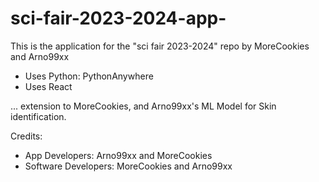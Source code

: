 # sci-fair-2023-2024-app-

This is the application for the "sci fair 2023-2024" repo by MoreCookies and Arno99xx

- Uses Python: PythonAnywhere
- Uses React

... extension to MoreCookies, and Arno99xx's ML Model for Skin identification.

Credits: 

- App Developers: Arno99xx and MoreCookies
- Software Developers: MoreCookies and Arno99xx
